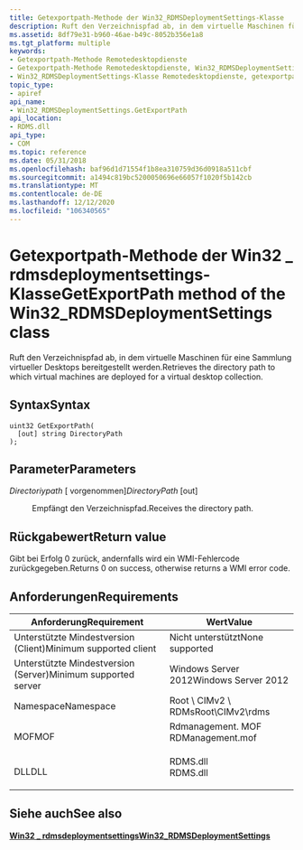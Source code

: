 ```yaml
---
title: Getexportpath-Methode der Win32_RDMSDeploymentSettings-Klasse
description: Ruft den Verzeichnispfad ab, in dem virtuelle Maschinen für eine Sammlung virtueller Desktops bereitgestellt werden.
ms.assetid: 8df79e31-b960-46ae-b49c-8052b356e1a8
ms.tgt_platform: multiple
keywords:
- Getexportpath-Methode Remotedesktopdienste
- Getexportpath-Methode Remotedesktopdienste, Win32_RDMSDeploymentSettings-Klasse
- Win32_RDMSDeploymentSettings-Klasse Remotedesktopdienste, getexportpath-Methode
topic_type:
- apiref
api_name:
- Win32_RDMSDeploymentSettings.GetExportPath
api_location:
- RDMS.dll
api_type:
- COM
ms.topic: reference
ms.date: 05/31/2018
ms.openlocfilehash: baf96d1d71554f1b8ea310759d36d0918a511cbf
ms.sourcegitcommit: a1494c819bc5200050696e66057f1020f5b142cb
ms.translationtype: MT
ms.contentlocale: de-DE
ms.lasthandoff: 12/12/2020
ms.locfileid: "106340565"
---
```

# <a name="getexportpath-method-of-the-win32_rdmsdeploymentsettings-class"></a><span data-ttu-id="7e738-106">Getexportpath-Methode der Win32 \_ rdmsdeploymentsettings-Klasse</span><span class="sxs-lookup"><span data-stu-id="7e738-106">GetExportPath method of the Win32\_RDMSDeploymentSettings class</span></span>

<span data-ttu-id="7e738-107">Ruft den Verzeichnispfad ab, in dem virtuelle Maschinen für eine Sammlung virtueller Desktops bereitgestellt werden.</span><span class="sxs-lookup"><span data-stu-id="7e738-107">Retrieves the directory path to which virtual machines are deployed for a virtual desktop collection.</span></span>

## <a name="syntax"></a><span data-ttu-id="7e738-108">Syntax</span><span class="sxs-lookup"><span data-stu-id="7e738-108">Syntax</span></span>


```mof
uint32 GetExportPath(
  [out] string DirectoryPath
);
```



## <a name="parameters"></a><span data-ttu-id="7e738-109">Parameter</span><span class="sxs-lookup"><span data-stu-id="7e738-109">Parameters</span></span>

<dl> <dt>

<span data-ttu-id="7e738-110">*Directoriypath* \[ vorgenommen\]</span><span class="sxs-lookup"><span data-stu-id="7e738-110">*DirectoryPath* \[out\]</span></span>
</dt> <dd>

<span data-ttu-id="7e738-111">Empfängt den Verzeichnispfad.</span><span class="sxs-lookup"><span data-stu-id="7e738-111">Receives the directory path.</span></span>

</dd> </dl>

## <a name="return-value"></a><span data-ttu-id="7e738-112">Rückgabewert</span><span class="sxs-lookup"><span data-stu-id="7e738-112">Return value</span></span>

<span data-ttu-id="7e738-113">Gibt bei Erfolg 0 zurück, andernfalls wird ein WMI-Fehlercode zurückgegeben.</span><span class="sxs-lookup"><span data-stu-id="7e738-113">Returns 0 on success, otherwise returns a WMI error code.</span></span>

## <a name="requirements"></a><span data-ttu-id="7e738-114">Anforderungen</span><span class="sxs-lookup"><span data-stu-id="7e738-114">Requirements</span></span>



| <span data-ttu-id="7e738-115">Anforderung</span><span class="sxs-lookup"><span data-stu-id="7e738-115">Requirement</span></span> | <span data-ttu-id="7e738-116">Wert</span><span class="sxs-lookup"><span data-stu-id="7e738-116">Value</span></span> |
|-------------------------------------|---------------------------------------------------------------------------------------------|
| <span data-ttu-id="7e738-117">Unterstützte Mindestversion (Client)</span><span class="sxs-lookup"><span data-stu-id="7e738-117">Minimum supported client</span></span><br/> | <span data-ttu-id="7e738-118">Nicht unterstützt</span><span class="sxs-lookup"><span data-stu-id="7e738-118">None supported</span></span><br/>                                                                   |
| <span data-ttu-id="7e738-119">Unterstützte Mindestversion (Server)</span><span class="sxs-lookup"><span data-stu-id="7e738-119">Minimum supported server</span></span><br/> | <span data-ttu-id="7e738-120">Windows Server 2012</span><span class="sxs-lookup"><span data-stu-id="7e738-120">Windows Server 2012</span></span><br/>                                                              |
| <span data-ttu-id="7e738-121">Namespace</span><span class="sxs-lookup"><span data-stu-id="7e738-121">Namespace</span></span><br/>                | <span data-ttu-id="7e738-122">Root \\ CIMv2 \\ RDMs</span><span class="sxs-lookup"><span data-stu-id="7e738-122">Root\\CIMv2\\rdms</span></span><br/>                                                                |
| <span data-ttu-id="7e738-123">MOF</span><span class="sxs-lookup"><span data-stu-id="7e738-123">MOF</span></span><br/>                      | <dl> <span data-ttu-id="7e738-124"><dt>Rdmanagement. MOF</dt></span><span class="sxs-lookup"><span data-stu-id="7e738-124"><dt>RDManagement.mof</dt></span></span> </dl> |
| <span data-ttu-id="7e738-125">DLL</span><span class="sxs-lookup"><span data-stu-id="7e738-125">DLL</span></span><br/>                      | <dl> <span data-ttu-id="7e738-126"><dt>RDMS.dll</dt></span><span class="sxs-lookup"><span data-stu-id="7e738-126"><dt>RDMS.dll</dt></span></span> </dl>         |



## <a name="see-also"></a><span data-ttu-id="7e738-127">Siehe auch</span><span class="sxs-lookup"><span data-stu-id="7e738-127">See also</span></span>

<dl> <dt>

[<span data-ttu-id="7e738-128">**Win32 \_ rdmsdeploymentsettings**</span><span class="sxs-lookup"><span data-stu-id="7e738-128">**Win32\_RDMSDeploymentSettings**</span></span>](win32-rdmsdeploymentsettings.md)
</dt> </dl>

 

 





